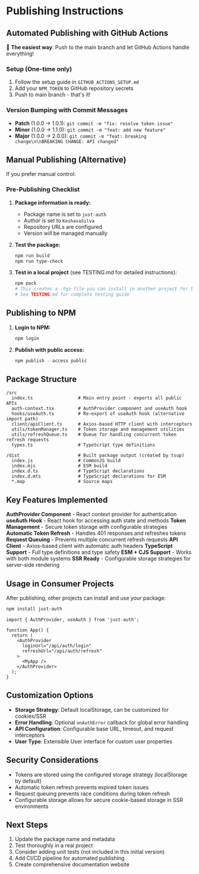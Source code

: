 # Publishing Instructions

## Automated Publishing with GitHub Actions

🤖 **The easiest way**: Push to the main branch and let GitHub Actions handle everything!

### Setup (One-time only)
1. Follow the setup guide in `GITHUB_ACTIONS_SETUP.md`
2. Add your `NPM_TOKEN` to GitHub repository secrets
3. Push to main branch - that's it!

### Version Bumping with Commit Messages
- **Patch** (1.0.0 → 1.0.1): `git commit -m "fix: resolve token issue"`
- **Minor** (1.0.0 → 1.1.0): `git commit -m "feat: add new feature"`
- **Major** (1.0.0 → 2.0.0): `git commit -m "feat: breaking change\n\nBREAKING CHANGE: API changed"`

## Manual Publishing (Alternative)

If you prefer manual control:

### Pre-Publishing Checklist

1. **Package information is ready:**
   - Package name is set to `just-auth`
   - Author is set to `KeshavaSilva`
   - Repository URLs are configured
   - Version will be managed manually

2. **Test the package:**
   ```powershell
   npm run build
   npm run type-check
   ```

3. **Test in a local project** (see TESTING.md for detailed instructions):
   ```powershell
   npm pack
   # This creates a .tgz file you can install in another project for testing
   # See TESTING.md for complete testing guide
   ```

## Publishing to NPM

1. **Login to NPM:**
   ```powershell
   npm login
   ```

2. **Publish with public access:**
   ```powershell
   npm publish --access public
   ```

## Package Structure

```
/src
  index.ts                 # Main entry point - exports all public APIs
  auth-context.tsx         # AuthProvider component and useAuth hook
  hooks/useAuth.ts         # Re-export of useAuth hook (alternative import path)
  client/apiClient.ts      # Axios-based HTTP client with interceptors
  utils/tokenManager.ts    # Token storage and management utilities
  utils/refreshQueue.ts    # Queue for handling concurrent token refresh requests
  types.ts                 # TypeScript type definitions

/dist                      # Built package output (created by tsup)
  index.js                 # CommonJS build
  index.mjs                # ESM build  
  index.d.ts               # TypeScript declarations
  index.d.mts              # TypeScript declarations for ESM
  *.map                    # Source maps
```

## Key Features Implemented

 **AuthProvider Component** - React context provider for authentication
 **useAuth Hook** - React hook for accessing auth state and methods
 **Token Management** - Secure token storage with configurable strategies
 **Automatic Token Refresh** - Handles 401 responses and refreshes tokens
 **Request Queuing** - Prevents multiple concurrent refresh requests
 **API Client** - Axios-based client with automatic auth headers
 **TypeScript Support** - Full type definitions and type safety
 **ESM + CJS Support** - Works with both module systems
 **SSR Ready** - Configurable storage strategies for server-side rendering

## Usage in Consumer Projects

After publishing, other projects can install and use your package:

```bash
npm install just-auth
```

```tsx
import { AuthProvider, useAuth } from 'just-auth';

function App() {
  return (
    <AuthProvider
      loginUrl="/api/auth/login"
      refreshUrl="/api/auth/refresh"
    >
      <MyApp />
    </AuthProvider>
  );
}
```

## Customization Options

- **Storage Strategy**: Default localStorage, can be customized for cookies/SSR
- **Error Handling**: Optional `onAuthError` callback for global error handling
- **API Configuration**: Configurable base URL, timeout, and request interceptors
- **User Type**: Extensible User interface for custom user properties

## Security Considerations

- Tokens are stored using the configured storage strategy (localStorage by default)
- Automatic token refresh prevents expired token issues
- Request queuing prevents race conditions during token refresh
- Configurable storage allows for secure cookie-based storage in SSR environments

## Next Steps

1. Update the package name and metadata
2. Test thoroughly in a real project
3. Consider adding unit tests (not included in this initial version)
4. Add CI/CD pipeline for automated publishing
5. Create comprehensive documentation website
